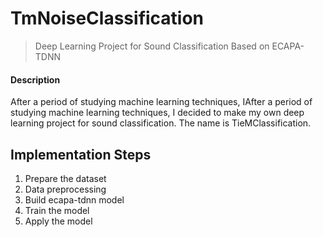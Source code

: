 # TmNoiseClassification

> Deep Learning Project for Sound Classification Based on ECAPA-TDNN

#### Description

After a period of studying machine learning techniques, IAfter a period of studying machine learning techniques, I
decided to make my own deep learning project for sound classification. The name is TieMClassification.

## Implementation Steps

1. Prepare the dataset
2. Data preprocessing
3. Build ecapa-tdnn model
4. Train the model
5. Apply the model